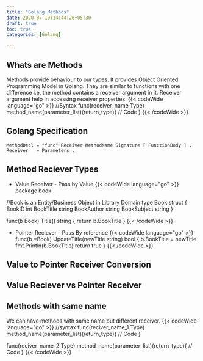 ```yaml
---
title: "Golang Methods"
date: 2020-07-19T14:44:26+05:30
draft: true
toc: true
categories: [Golang]

---
```


## Whats are Methods
Methods provide behaviour to our types. It provides Object Oriented Programming Model in Golang. They are similar to functions with one difference i.e, the method contains a receiver argument in it. Receiver argument help in accessing receiver properties. 
{{< codeWide language="go" >}}
//Syntax
func(receiver_name Type) method_name(parameter_list)(return_type){
// Code
}
{{< /codeWide >}}

## Golang Specification
```ebnf
MethodDecl = "func" Receiver MethodName Signature [ FunctionBody ] .
Receiver   = Parameters .
```
## Method Reciever Types
- Value Receiver - Pass by Value
{{< codeWide language="go" >}}
package book

//Book is an Entity/Business Object in Library Domain
type Book struct {
	BookID int
	BookTitle string
	BookAuthor string
	BookSubject string
}

func(b Book) Title() string {
	return b.BookTitle
}
{{< /codeWide >}}
- Pointer Reciever - Pass By reference
{{< codeWide language="go" >}}
func(b *Book) UpdateTitle(newTitle string) bool {
	b.BookTitle = newTitle
	fmt.Println(b.BookTitle)
	return true
}
{{< /codeWide >}}
## Value to Pointer Receiver Conversion


## Value Reciever vs Pointer Receiver

## Methods with same name
We can have methods with same name but different receiver.
{{< codeWide language="go" >}}
//syntax
func(reciver_name_1 Type) method_name(parameter_list)(return_type){
// Code
}

func(reciver_name_2 Type) method_name(parameter_list)(return_type){
// Code
}
{{< /codeWide >}}
